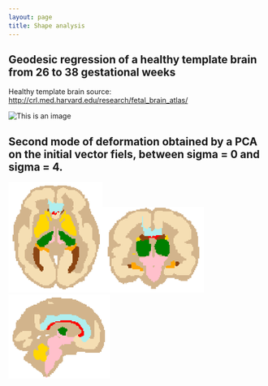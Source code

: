 ```yaml
---
layout: page
title: Shape analysis
---
```


## Geodesic regression of a healthy template brain from 26 to 38 gestational weeks

Healthy template brain source: http://crl.med.harvard.edu/research/fetal_brain_atlas/

![This is an image](/assets/img/gif_regression_geodesique.gif)

## Second mode of deformation obtained by a PCA on the initial vector fiels, between sigma = 0 and sigma = 4.


<img src="/assets/img/ezgif.com-gif-maker(1).gif" alt="drawing" width="185"/><img src="/assets/img/ezgif.com-gif-maker(2).gif" alt="drawing" width="200"/><img src="/assets/img/ezgif.com-gif-maker(3).gif" alt="drawing" width="200"/>

